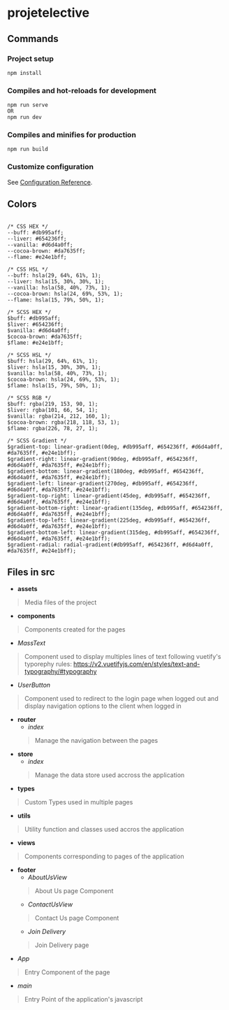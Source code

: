 # projetelective

## Commands

### Project setup
```
npm install
```

### Compiles and hot-reloads for development
```
npm run serve
OR
npm run dev
```

### Compiles and minifies for production
```
npm run build
```

### Customize configuration
See [Configuration Reference](https://cli.vuejs.org/config/).

## Colors

```

/* CSS HEX */
--buff: #db995aff;
--liver: #654236ff;
--vanilla: #d6d4a0ff;
--cocoa-brown: #da7635ff;
--flame: #e24e1bff;

/* CSS HSL */
--buff: hsla(29, 64%, 61%, 1);
--liver: hsla(15, 30%, 30%, 1);
--vanilla: hsla(58, 40%, 73%, 1);
--cocoa-brown: hsla(24, 69%, 53%, 1);
--flame: hsla(15, 79%, 50%, 1);

/* SCSS HEX */
$buff: #db995aff;
$liver: #654236ff;
$vanilla: #d6d4a0ff;
$cocoa-brown: #da7635ff;
$flame: #e24e1bff;

/* SCSS HSL */
$buff: hsla(29, 64%, 61%, 1);
$liver: hsla(15, 30%, 30%, 1);
$vanilla: hsla(58, 40%, 73%, 1);
$cocoa-brown: hsla(24, 69%, 53%, 1);
$flame: hsla(15, 79%, 50%, 1);

/* SCSS RGB */
$buff: rgba(219, 153, 90, 1);
$liver: rgba(101, 66, 54, 1);
$vanilla: rgba(214, 212, 160, 1);
$cocoa-brown: rgba(218, 118, 53, 1);
$flame: rgba(226, 78, 27, 1);

/* SCSS Gradient */
$gradient-top: linear-gradient(0deg, #db995aff, #654236ff, #d6d4a0ff, #da7635ff, #e24e1bff);
$gradient-right: linear-gradient(90deg, #db995aff, #654236ff, #d6d4a0ff, #da7635ff, #e24e1bff);
$gradient-bottom: linear-gradient(180deg, #db995aff, #654236ff, #d6d4a0ff, #da7635ff, #e24e1bff);
$gradient-left: linear-gradient(270deg, #db995aff, #654236ff, #d6d4a0ff, #da7635ff, #e24e1bff);
$gradient-top-right: linear-gradient(45deg, #db995aff, #654236ff, #d6d4a0ff, #da7635ff, #e24e1bff);
$gradient-bottom-right: linear-gradient(135deg, #db995aff, #654236ff, #d6d4a0ff, #da7635ff, #e24e1bff);
$gradient-top-left: linear-gradient(225deg, #db995aff, #654236ff, #d6d4a0ff, #da7635ff, #e24e1bff);
$gradient-bottom-left: linear-gradient(315deg, #db995aff, #654236ff, #d6d4a0ff, #da7635ff, #e24e1bff);
$gradient-radial: radial-gradient(#db995aff, #654236ff, #d6d4a0ff, #da7635ff, #e24e1bff);

```

## Files in src
- **assets**
> Media files of the project
- **components**
> Components created for the pages
  - *MassText*
  > Component used to display multiples lines of text following vuetify's typorephy rules: https://v2.vuetifyjs.com/en/styles/text-and-typography/#typography
  - *UserButton*
  > Component used to redirect to the login page when logged out and display navigation options to the client when logged in
- **router**
    - *index*
    > Manage the navigation between the pages
- **store**
    - *index*
    > Manage the data store used accross the application
- **types**
> Custom Types used in multiple pages
- **utils**
> Utility function and classes used accros the application
- **views**
> Components corresponding to pages of the application
  - **footer**
    - *AboutUsView*
    > About Us page Component
    - *ContactUsView*
    > Contact Us page Component
    - *Join Delivery*
    > Join Delivery page
- *App*
> Entry Component of the page
- *main*
> Entry Point of the application's javascript